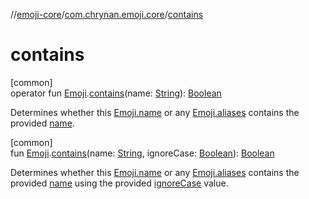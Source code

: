 //[emoji-core](../../index.md)/[com.chrynan.emoji.core](index.md)/[contains](contains.md)

# contains

[common]\
operator fun [Emoji](-emoji/index.md).[contains](contains.md)(name: [String](https://kotlinlang.org/api/latest/jvm/stdlib/kotlin/-string/index.html)): [Boolean](https://kotlinlang.org/api/latest/jvm/stdlib/kotlin/-boolean/index.html)

Determines whether this [Emoji.name](-emoji/name.md) or any [Emoji.aliases](-emoji/aliases.md) contains the provided [name](contains.md).

[common]\
fun [Emoji](-emoji/index.md).[contains](contains.md)(name: [String](https://kotlinlang.org/api/latest/jvm/stdlib/kotlin/-string/index.html), ignoreCase: [Boolean](https://kotlinlang.org/api/latest/jvm/stdlib/kotlin/-boolean/index.html)): [Boolean](https://kotlinlang.org/api/latest/jvm/stdlib/kotlin/-boolean/index.html)

Determines whether this [Emoji.name](-emoji/name.md) or any [Emoji.aliases](-emoji/aliases.md) contains the provided [name](contains.md) using the provided [ignoreCase](contains.md) value.
